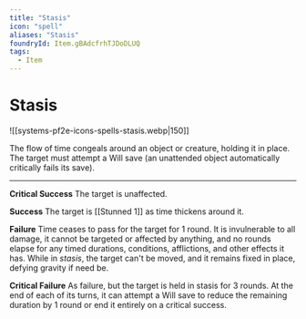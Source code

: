 ```yaml
---
title: "Stasis"
icon: "spell"
aliases: "Stasis"
foundryId: Item.gBAdcfrhTJDoDLUQ
tags:
  - Item
---
```


# Stasis
![[systems-pf2e-icons-spells-stasis.webp|150]]

The flow of time congeals around an object or creature, holding it in place. The target must attempt a Will save (an unattended object automatically critically fails its save).

* * *

**Critical Success** The target is unaffected.

**Success** The target is [[Stunned 1]] as time thickens around it.

**Failure** Time ceases to pass for the target for 1 round. It is invulnerable to all damage, it cannot be targeted or affected by anything, and no rounds elapse for any timed durations, conditions, afflictions, and other effects it has. While in _stasis_, the target can't be moved, and it remains fixed in place, defying gravity if need be.

**Critical Failure** As failure, but the target is held in stasis for 3 rounds. At the end of each of its turns, it can attempt a Will save to reduce the remaining duration by 1 round or end it entirely on a critical success.
